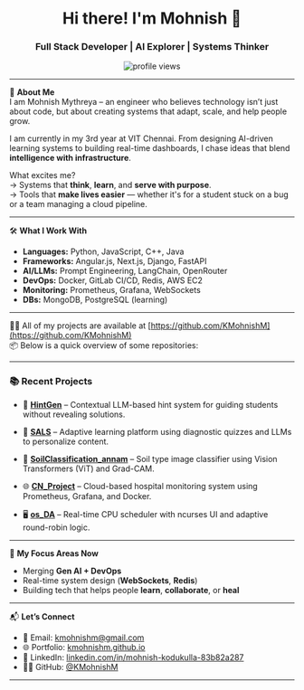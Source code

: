 <h1 align="center">Hi there! I'm Mohnish 🚀</h1>
<h3 align="center">Full Stack Developer | AI Explorer | Systems Thinker</h3>

<p align="center">
  <img src="https://komarev.com/ghpvc/?username=kmohnishm&label=Profile%20views&color=0e75b6&style=flat" alt="profile views" />
</p>

---

🧠 **About Me**  
I am Mohnish Mythreya – an engineer who believes technology isn’t just about code, but about creating systems that adapt, scale, and help people grow.

I am currently in my 3rd year at VIT Chennai. From designing AI-driven learning systems to building real-time dashboards, I chase ideas that blend **intelligence with infrastructure**.

What excites me?  
→ Systems that **think**, **learn**, and **serve with purpose**.  
→ Tools that **make lives easier** — whether it's for a student stuck on a bug or a team managing a cloud pipeline.

---

🛠️ **What I Work With**

- **Languages:** Python, JavaScript, C++, Java  
- **Frameworks:** Angular.js, Next.js, Django, FastAPI  
- **AI/LLMs:** Prompt Engineering, LangChain, OpenRouter
- **DevOps:** Docker, GitLab CI/CD, Redis, AWS EC2  
- **Monitoring:** Prometheus, Grafana, WebSockets  
- **DBs:** MongoDB, PostgreSQL (learning)  

---

👨‍💻 All of my projects are available at [https://github.com/KMohnishM](https://github.com/KMohnishM)  
📦 Below is a quick overview of some repositories:

---

### 📚 **Recent Projects**

- 🧩 **[HintGen](https://github.com/KMohnishM/Hint_Generation)** – Contextual LLM-based hint system for guiding students without revealing solutions.

- 🧠 **[SALS](https://github.com/KMohnishM/SALS)** – Adaptive learning platform using diagnostic quizzes and LLMs to personalize content.

- 🌾 **[SoilClassification_annam](https://github.com/KMohnishM/SoilClassification_annam)** – Soil type image classifier using Vision Transformers (ViT) and Grad-CAM.

- 🌐 **[CN_Project](https://github.com/KMohnishM/CN_Project)** – Cloud-based hospital monitoring system using Prometheus, Grafana, and Docker.

- 🖥️ **[os_DA](https://github.com/KMohnishM/os_DA)** – Real-time CPU scheduler with ncurses UI and adaptive round-robin logic.

---



🎯 **My Focus Areas Now**

- Merging **Gen AI + DevOps**  
- Real-time system design (**WebSockets**, **Redis**)  
- Building tech that helps people **learn**, **collaborate**, or **heal**

---

📬 **Let’s Connect**

- 📧 Email: [kmohnishm@gmail.com](mailto:kmohnishm@gmail.com)  
- 🌐 Portfolio: [kmohnishm.github.io](https://kmohnishm.github.io)  
- 💼 LinkedIn: [linkedin.com/in/mohnish-kodukulla-83b82a287](https://www.linkedin.com/in/mohnish-kodukulla-83b82a287/)  
- 🧑‍💻 GitHub: [@KMohnishM](https://github.com/KMohnishM)

---


